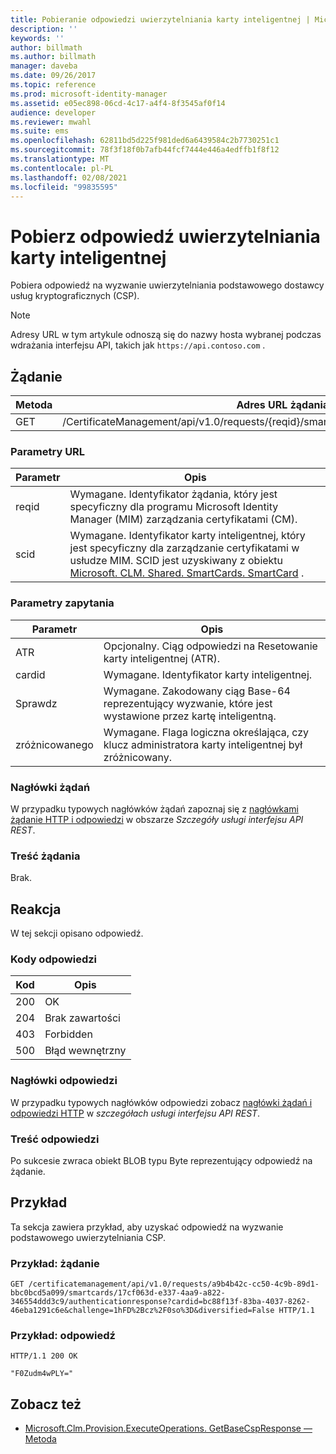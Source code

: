 ```yaml
---
title: Pobieranie odpowiedzi uwierzytelniania karty inteligentnej | Microsoft Docs
description: ''
keywords: ''
author: billmath
ms.author: billmath
manager: daveba
ms.date: 09/26/2017
ms.topic: reference
ms.prod: microsoft-identity-manager
ms.assetid: e05ec898-06cd-4c17-a4f4-8f3545af0f14
audience: developer
ms.reviewer: mwahl
ms.suite: ems
ms.openlocfilehash: 62811bd5d225f981ded6a6439584c2b7730251c1
ms.sourcegitcommit: 78f3f18f0b7afb44fcf7444e446a4edffb1f8f12
ms.translationtype: MT
ms.contentlocale: pl-PL
ms.lasthandoff: 02/08/2021
ms.locfileid: "99835595"
---
```

# <a name="get-smart-card-authentication-response"></a>Pobierz odpowiedź uwierzytelniania karty inteligentnej
Pobiera odpowiedź na wyzwanie uwierzytelniania podstawowego dostawcy usług kryptograficznych (CSP).

>[!NOTE]
>Adresy URL w tym artykule odnoszą się do nazwy hosta wybranej podczas wdrażania interfejsu API, takich jak `https://api.contoso.com` .

## <a name="request"></a>Żądanie

Metoda  |Adres URL żądania  
---------|---------
GET     |/CertificateManagement/api/v1.0/requests/{reqid}/smartcards/{scid}/authenticationresponse

### <a name="url-parameters"></a>Parametry URL

Parametr | Opis
---------|------------
reqid | Wymagane. Identyfikator żądania, który jest specyficzny dla programu Microsoft Identity Manager (MIM) zarządzania certyfikatami (CM).
scid | Wymagane. Identyfikator karty inteligentnej, który jest specyficzny dla zarządzanie certyfikatami w usłudze MIM. SCID jest uzyskiwany z obiektu [Microsoft. CLM. Shared. SmartCards. SmartCard](https://msdn.microsoft.com/library/microsoft.clm.shared.smartcards.smartcard.aspx) .

### <a name="query-parameters"></a>Parametry zapytania

Parametr | Opis
---------|------------
ATR | Opcjonalny. Ciąg odpowiedzi na Resetowanie karty inteligentnej (ATR).
cardid | Wymagane. Identyfikator karty inteligentnej.
Sprawdz | Wymagane. Zakodowany ciąg Base-64 reprezentujący wyzwanie, które jest wystawione przez kartę inteligentną.
zróżnicowanego | Wymagane. Flaga logiczna określająca, czy klucz administratora karty inteligentnej był zróżnicowany.

### <a name="request-headers"></a>Nagłówki żądań
W przypadku typowych nagłówków żądań zapoznaj się z [nagłówkami żądanie HTTP i odpowiedzi](certificate-management-rest-api-service-details.md#http-request-and-response-headers) w obszarze *Szczegóły usługi interfejsu API REST*.

### <a name="request-body"></a>Treść żądania
Brak.

## <a name="response"></a>Reakcja
W tej sekcji opisano odpowiedź.

### <a name="response-codes"></a>Kody odpowiedzi

Kod  |Opis  
---------|---------
200 | OK
204 | Brak zawartości
403 | Forbidden
500 | Błąd wewnętrzny

### <a name="response-headers"></a>Nagłówki odpowiedzi
W przypadku typowych nagłówków odpowiedzi zobacz [nagłówki żądań i odpowiedzi HTTP](certificate-management-rest-api-service-details.md#http-request-and-response-headers) w *szczegółach usługi interfejsu API REST*.

### <a name="response-body"></a>Treść odpowiedzi
Po sukcesie zwraca obiekt BLOB typu Byte reprezentujący odpowiedź na żądanie.

## <a name="example"></a>Przykład
Ta sekcja zawiera przykład, aby uzyskać odpowiedź na wyzwanie podstawowego uwierzytelniania CSP.

### <a name="example-request"></a>Przykład: żądanie

```
GET /certificatemanagement/api/v1.0/requests/a9b4b42c-cc50-4c9b-89d1-bbc0bcd5a099/smartcards/17cf063d-e337-4aa9-a822-346554ddd3c9/authenticationresponse?cardid=bc88f13f-83ba-4037-8262-46eba1291c6e&challenge=1hFD%2Bcz%2F0so%3D&diversified=False HTTP/1.1
```

### <a name="example-response"></a>Przykład: odpowiedź

```
HTTP/1.1 200 OK

"F0Zudm4wPLY="
```       

## <a name="see-also"></a>Zobacz też

- [Microsoft.Clm.Provision.ExecuteOperations. GetBaseCspResponse — Metoda](https://msdn.microsoft.com/library/microsoft.clm.provision.executeoperations.getbasecspresponse.aspx)
